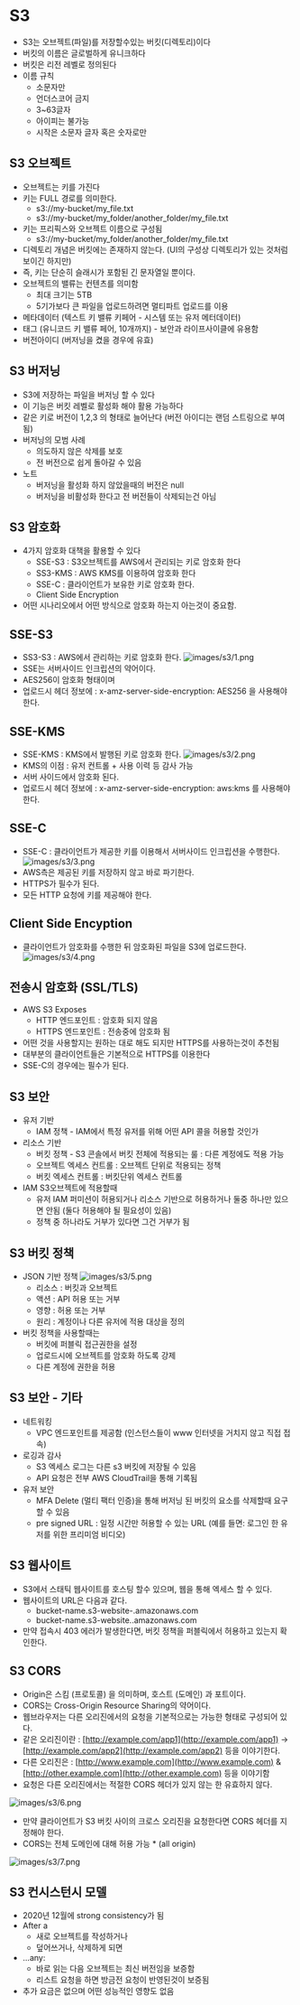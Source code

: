 # S3

- S3는 오브젝트(파일)를 저장할수있는 버킷(디렉토리)이다
- 버킷의 이름은 글로벌하게 유니크하다
- 버킷은 리전 레벨로 정의된다
- 이름 규칙
  - 소문자만
  - 언더스코어 금지
  - 3~63글자
  - 아이피는 불가능
  - 시작은 소문자 글자 혹은 숫자로만

## S3 오브젝트

- 오브젝트는 키를 가진다
- 키는 FULL 경로를 의미한다.
  - s3://my-bucket/my_file.txt
  - s3://my-bucket/my_folder/another_folder/my_file.txt
- 키는 프리픽스와 오브젝트 이름으로 구성됨
  - s3://my-bucket/my_folder/another_folder/my_file.txt
- 디렉토리 개념은 버킷에는 존재하지 않는다. (UI의 구성상 디렉토리가 있는 것처럼 보이긴 하지만)
- 즉, 키는 단순히 슬래시가 포함된 긴 문자열일 뿐이다.
- 오브젝트의 밸류는 컨텐츠를 의미함
  - 최대 크기는 5TB
  - 5기가보다 큰 파일을 업로드하려면 멀티파트 업로드를 이용
- 메타데이터 (텍스트 키 밸류 키페어 - 시스템 또는 유저 메터데이터)
- 태그 (유니코드 키 밸류 페어, 10개까지) - 보안과 라이프사이클에 유용함
- 버전아이디 (버저닝을 켰을 경우에 유효)

## S3 버저닝

- S3에 저장하는 파일을 버저닝 할 수 있다
- 이 기능은 버킷 레벨로 활성화 해야 활용 가능하다
- 같은 키로 버전이 1,2,3 의 형태로 늘어난다 (버전 아이디는 랜덤 스트링으로 부여 됨)
- 버저닝의 모범 사례
  - 의도하지 않은 삭제를 보호
  - 전 버전으로 쉽게 돌아갈 수 있음
- 노트
  - 버저닝을 활성화 하지 않았을때의 버전은 null
  - 버저닝을 비활성화 한다고 전 버전들이 삭제되는건 아님

## S3 암호화

- 4가지 암호화 대책을 활용할 수 있다
  - SSE-S3 : S3오브젝트를 AWS에서 관리되는 키로 암호화 한다
  - SS3-KMS : AWS KMS를 이용하여 암호화 한다
  - SSE-C : 클라이언트가 보유한 키로 암호화 한다.
  - Client Side Encryption
- 어떤 시나리오에서 어떤 방식으로 암호화 하는지 아는것이 중요함.

## SSE-S3

- SS3-S3 : AWS에서 관리하는 키로 암호화 한다.
  ![images/s3/1.png](images/s3/1.png)
- SSE는 서버사이드 인크립션의 약어이다.
- AES256이 암호화 형태이며
- 업로드시 헤더 정보에 : x-amz-server-side-encryption: AES256 을 사용해야 한다.

## SSE-KMS

- SSE-KMS : KMS에서 발행된 키로 암호화 한다.
  ![images/s3/2.png](images/s3/2.png)
- KMS의 이점 : 유저 컨트롤 + 사용 이력 등 감사 가능
- 서버 사이드에서 암호화 된다.
- 업로드시 헤더 정보에 : x-amz-server-side-encryption: aws:kms 를 사용해야 한다.

## SSE-C

- SSE-C : 클라이언트가 제공한 키를 이용해서 서버사이드 인크립션을 수행한다.
  ![images/s3/3.png](images/s3/3.png)
- AWS측은 제공된 키를 저장하지 않고 바로 파기한다.
- HTTPS가 필수가 된다.
- 모든 HTTP 요청에 키를 제공해야 한다.

## Client Side Encyption

- 클라이언트가 암호화를 수행한 뒤 암호화된 파일을 S3에 업로드한다.
  ![images/s3/4.png](images/s3/4.png)

## 전송시 암호화 (SSL/TLS)

- AWS S3 Exposes
  - HTTP 엔드포인트 : 암호화 되지 않음
  - HTTPS 엔드포인트 : 전송중에 암호화 됨
- 어떤 것을 사용할지는 원하는 대로 해도 되지만 HTTPS를 사용하는것이 추천됨
- 대부분의 클라이언트들은 기본적으로 HTTPS를 이용한다
- SSE-C의 경우에는 필수가 된다.

## S3 보안

- 유저 기반
  - IAM 정책 - IAM에서 특정 유저를 위해 어떤 API 콜을 허용할 것인가
- 리소스 기반
  - 버킷 정책 - S3 콘솔에서 버킷 전체에 적용되는 룰 : 다른 계정에도 적용 가능
  - 오브젝트 엑세스 컨트롤 : 오브젝트 단위로 적용되는 정책
  - 버킷 엑세스 컨트롤 : 버킷단위 엑세스 컨트롤
- IAM S3오브젝트에 적용할때
  - 유저 IAM 퍼미션이 허용되거나 리소스 기반으로 허용하거나 둘중 하나만 있으면 안됨 (둘다 허용해야 될 필요성이 있음)
  - 정책 중 하나라도 거부가 있다면 그건 거부가 됨

## S3 버킷 정책

- JSON 기반 정책
  ![images/s3/5.png](images/s3/5.png)
  - 리소스 : 버킷과 오브젝트
  - 액션 : API 허용 또는 거부
  - 영향 : 허용 또는 거부
  - 원리 : 계정이나 다른 유저에 적용 대상을 정의
- 버킷 정책을 사용할때는
  - 버킷에 퍼블릭 접근권한을 설정
  - 업로드시에 오브젝트를 암호화 하도록 강제
  - 다른 계정에 권한을 허용

## S3 보안 - 기타

- 네트워킹
  - VPC 엔드포인트를 제공함 (인스턴스들이 www 인터넷을 거치지 않고 직접 접속)
- 로깅과 감사
  - S3 엑세스 로그는 다른 s3 버킷에 저장될 수 있음
  - API 요청은 전부 AWS CloudTrail을 통해 기록됨
- 유저 보안
  - MFA Delete (멀티 팩터 인증)을 통해 버저닝 된 버킷의 요소를 삭제할때 요구할 수 있음
  - pre signed URL : 일정 시간만 허용할 수 있는 URL (예를 들면: 로그인 한 유저를 위한 프리미엄 비디오)

## S3 웹사이트

- S3에서 스태틱 웹사이트를 호스팅 할수 있으며, 웹을 통해 엑세스 할 수 있다.
- 웹사이트의 URL은 다음과 같다.
  - bucket-name.s3-website-<AWS-Region>.amazonaws.com
  - bucket-name.s3-website.<AWS-Region>.amazonaws.com
- 만약 접속시 403 에러가 발생한다면, 버킷 정책을 퍼블릭에서 허용하고 있는지 확인한다.

## S3 CORS

- Origin은 스킴 (프로토콜) 을 의미하며, 호스트 (도메인) 과 포트이다.
- CORS는 Cross-Origin Resource Sharing의 약어이다.
- 웹브라우저는 다른 오리진에서의 요청을 기본적으로는 가능한 형태로 구성되어 있다.
- 같은 오리진이란 : [http://example.com/app1](http://example.com/app1) → [http://example.com/app2](http://example.com/app2) 등을 이야기한다.
- 다른 오리진은 : [http://www.example.com](http://www.example.com) & [http://other.example.com](http://other.example.com) 등을 이야기함
- 요청은 다른 오리진에서는 적절한 CORS 헤더가 있지 않는 한 유효하지 않다.

![images/s3/6.png](images/s3/6.png)

- 만약 클라이언트가 S3 버킷 사이의 크로스 오리진을 요청한다면 CORS 헤더를 지정해야 한다.
- CORS는 전체 도메인에 대해 허용 가능 \* (all origin)

![images/s3/7.png](images/s3/7.png)

## S3 컨시스턴시 모델

- 2020년 12월에 strong consistency가 됨
- After a
  - 새로 오브젝트를 작성하거나
  - 덮어쓰거나, 삭제하게 되면
- ...any:
  - 바로 읽는 다음 오브젝트는 최신 버전임을 보증함
  - 리스트 요청을 하면 방금전 요청이 반영된것이 보증됨
- 추가 요금은 없으며 어떤 성능적인 영향도 없음
